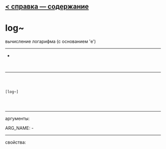 [< справка — содержание](index.html)
---

# log~


вычисление логарифма (с основанием &#39;e&#39;)

---

-
<br>


---


```



[log~]


            
```

---
аргументы:

ARG_NAME: -<br>

---
свойства:


